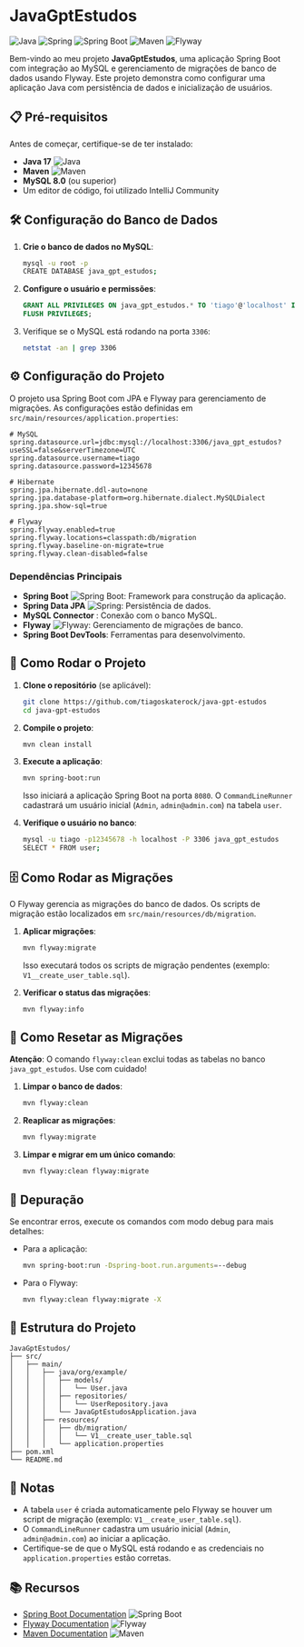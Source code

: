 # JavaGptEstudos

![Java](https://img.shields.io/badge/Java-17-ED8B00?logo=java) ![Spring](https://img.shields.io/badge/Spring-6.1.6-6DB33F?logo=spring) ![Spring Boot](https://img.shields.io/badge/Spring%20Boot-3.2.5-6DB33F?logo=spring-boot) ![Maven](https://img.shields.io/badge/Maven-3.9.6-C71A36?logo=apache-maven) ![Flyway](https://img.shields.io/badge/Flyway-9.22.3-FF6F61?logo=flyway)

Bem-vindo ao meu projeto **JavaGptEstudos**, uma aplicação Spring Boot com integração ao MySQL e gerenciamento de migrações de banco de dados usando Flyway. Este projeto demonstra como configurar uma aplicação Java com persistência de dados e inicialização de usuários.

## 📋 Pré-requisitos

Antes de começar, certifique-se de ter instalado:

- **Java 17** ![Java](https://img.shields.io/badge/Java-17-ED8B00?logo=java)
- **Maven** ![Maven](https://img.shields.io/badge/Maven-3.9.6-C71A36?logo=apache-maven)
- **MySQL 8.0** (ou superior)
- Um editor de código, foi utilizado IntelliJ Community

## 🛠 Configuração do Banco de Dados

1. **Crie o banco de dados no MySQL**:
   ```bash
   mysql -u root -p
   CREATE DATABASE java_gpt_estudos;
   ```
2. **Configure o usuário e permissões**:
   ```sql
   GRANT ALL PRIVILEGES ON java_gpt_estudos.* TO 'tiago'@'localhost' IDENTIFIED BY '12345678';
   FLUSH PRIVILEGES;
   ```

3. Verifique se o MySQL está rodando na porta `3306`:
   ```bash
   netstat -an | grep 3306
   ```

## ⚙️ Configuração do Projeto

O projeto usa Spring Boot com JPA e Flyway para gerenciamento de migrações. As configurações estão definidas em `src/main/resources/application.properties`:

```properties
# MySQL
spring.datasource.url=jdbc:mysql://localhost:3306/java_gpt_estudos?useSSL=false&serverTimezone=UTC
spring.datasource.username=tiago
spring.datasource.password=12345678

# Hibernate
spring.jpa.hibernate.ddl-auto=none
spring.jpa.database-platform=org.hibernate.dialect.MySQLDialect
spring.jpa.show-sql=true

# Flyway
spring.flyway.enabled=true
spring.flyway.locations=classpath:db/migration
spring.flyway.baseline-on-migrate=true
spring.flyway.clean-disabled=false
```

### Dependências Principais
- **Spring Boot** ![Spring Boot](https://img.shields.io/badge/Spring%20Boot-3.2.5-6DB33F?logo=spring-boot): Framework para construção da aplicação.
- **Spring Data JPA** ![Spring](https://img.shields.io/badge/Spring-6.1.6-6DB33F?logo=spring): Persistência de dados.
- **MySQL Connector** : Conexão com o banco MySQL.
- **Flyway** ![Flyway](https://img.shields.io/badge/Flyway-9.22.3-FF6F61?logo=flyway): Gerenciamento de migrações de banco.
- **Spring Boot DevTools**: Ferramentas para desenvolvimento.

## 🚀 Como Rodar o Projeto

1. **Clone o repositório** (se aplicável):
   ```bash
   git clone https://github.com/tiagoskaterock/java-gpt-estudos
   cd java-gpt-estudos
   ```

2. **Compile o projeto**:
   ```bash
   mvn clean install
   ```

3. **Execute a aplicação**:
   ```bash
   mvn spring-boot:run
   ```

   Isso iniciará a aplicação Spring Boot na porta `8080`. O `CommandLineRunner` cadastrará um usuário inicial (`Admin`, `admin@admin.com`) na tabela `user`.

4. **Verifique o usuário no banco**:
   ```bash
   mysql -u tiago -p12345678 -h localhost -P 3306 java_gpt_estudos
   SELECT * FROM user;
   ```

## 🗄 Como Rodar as Migrações

O Flyway gerencia as migrações do banco de dados. Os scripts de migração estão localizados em `src/main/resources/db/migration`.

1. **Aplicar migrações**:
   ```bash
   mvn flyway:migrate
   ```

   Isso executará todos os scripts de migração pendentes (exemplo: `V1__create_user_table.sql`).

2. **Verificar o status das migrações**:
   ```bash
   mvn flyway:info
   ```

## 🧹 Como Resetar as Migrações

**Atenção**: O comando `flyway:clean` exclui todas as tabelas no banco `java_gpt_estudos`. Use com cuidado!

1. **Limpar o banco de dados**:
   ```bash
   mvn flyway:clean
   ```

2. **Reaplicar as migrações**:
   ```bash
   mvn flyway:migrate
   ```

3. **Limpar e migrar em um único comando**:
   ```bash
   mvn flyway:clean flyway:migrate
   ```

## 🐞 Depuração

Se encontrar erros, execute os comandos com modo debug para mais detalhes:

- Para a aplicação:
  ```bash
  mvn spring-boot:run -Dspring-boot.run.arguments=--debug
  ```

- Para o Flyway:
  ```bash
  mvn flyway:clean flyway:migrate -X
  ```

## 📂 Estrutura do Projeto

```
JavaGptEstudos/
├── src/
│   ├── main/
│   │   ├── java/org/example/
│   │   │   ├── models/
│   │   │   │   └── User.java
│   │   │   ├── repositories/
│   │   │   │   └── UserRepository.java
│   │   │   └── JavaGptEstudosApplication.java
│   │   ├── resources/
│   │   │   ├── db/migration/
│   │   │   │   └── V1__create_user_table.sql
│   │   │   └── application.properties
├── pom.xml
└── README.md
```

## 📝 Notas

- A tabela `user` é criada automaticamente pelo Flyway se houver um script de migração (exemplo: `V1__create_user_table.sql`).
- O `CommandLineRunner` cadastra um usuário inicial (`Admin`, `admin@admin.com`) ao iniciar a aplicação.
- Certifique-se de que o MySQL está rodando e as credenciais no `application.properties` estão corretas.

## 📚 Recursos

- [Spring Boot Documentation](https://docs.spring.io/spring-boot/docs/3.2.5/reference/html/) ![Spring Boot](https://img.shields.io/badge/Spring%20Boot-3.2.5-6DB33F?logo=spring-boot)
- [Flyway Documentation](https://flywaydb.org/documentation/) ![Flyway](https://img.shields.io/badge/Flyway-9.22.3-FF6F61?logo=flyway)
- [Maven Documentation](https://maven.apache.org/guides/) ![Maven](https://img.shields.io/badge/Maven-3.9.6-C71A36?logo=apache-maven)